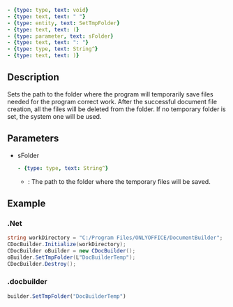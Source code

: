 ```yml signature
- {type: type, text: void}
- {type: text, text: " "}
- {type: entity, text: SetTmpFolder}
- {type: text, text: (}
- {type: parameter, text: sFolder}
- {type: text, text: ": "}
- {type: type, text: String^}
- {type: text, text: )}
```

## Description

Sets the path to the folder where the program will temporarily save files needed for the program correct work. After the successful document file creation, all the files will be deleted from the folder. If no temporary folder is set, the system one will be used.

## Parameters

<parameters>

- sFolder

  ```yml signature.variant="inline"
  - {type: type, text: String^}
  ```

  - : The path to the folder where the temporary files will be saved.

</parameters>

## Example

### .Net

```cs
string workDirectory = "C:/Program Files/ONLYOFFICE/DocumentBuilder";
CDocBuilder.Initialize(workDirectory);
CDocBuilder oBuilder = new CDocBuilder();
oBuilder.SetTmpFolder(L"DocBuilderTemp");
CDocBuilder.Destroy();
```

### .docbuilder

```ts
builder.SetTmpFolder("DocBuilderTemp")
```
